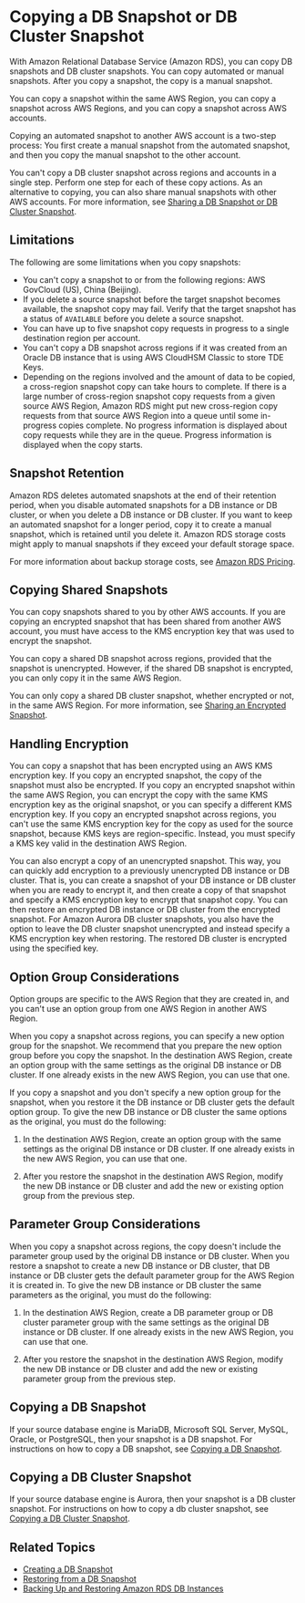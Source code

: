 # Copying a DB Snapshot or DB Cluster Snapshot<a name="USER_CopySnapshot"></a>

With Amazon Relational Database Service \(Amazon RDS\), you can copy DB snapshots and DB cluster snapshots\. You can copy automated or manual snapshots\. After you copy a snapshot, the copy is a manual snapshot\. 

You can copy a snapshot within the same AWS Region, you can copy a snapshot across AWS Regions, and you can copy a snapshot across AWS accounts\. 

Copying an automated snapshot to another AWS account is a two\-step process: You first create a manual snapshot from the automated snapshot, and then you copy the manual snapshot to the other account\. 

You can't copy a DB cluster snapshot across regions and accounts in a single step\. Perform one step for each of these copy actions\. As an alternative to copying, you can also share manual snapshots with other AWS accounts\. For more information, see [Sharing a DB Snapshot or DB Cluster Snapshot](USER_ShareSnapshot.md)\. 

## Limitations<a name="USER_CopySnapshot.Limitations"></a>

The following are some limitations when you copy snapshots: 
+ You can't copy a snapshot to or from the following regions: AWS GovCloud \(US\), China \(Beijing\)\. 
+ If you delete a source snapshot before the target snapshot becomes available, the snapshot copy may fail\. Verify that the target snapshot has a status of `AVAILABLE` before you delete a source snapshot\. 
+ You can have up to five snapshot copy requests in progress to a single destination region per account\.
+ You can't copy a DB snapshot across regions if it was created from an Oracle DB instance that is using AWS CloudHSM Classic to store TDE Keys\. 
+ Depending on the regions involved and the amount of data to be copied, a cross\-region snapshot copy can take hours to complete\. If there is a large number of cross\-region snapshot copy requests from a given source AWS Region, Amazon RDS might put new cross\-region copy requests from that source AWS Region into a queue until some in\-progress copies complete\. No progress information is displayed about copy requests while they are in the queue\. Progress information is displayed when the copy starts\. 

## Snapshot Retention<a name="USER_CopySnapshot.Retention"></a>

Amazon RDS deletes automated snapshots at the end of their retention period, when you disable automated snapshots for a DB instance or DB cluster, or when you delete a DB instance or DB cluster\. If you want to keep an automated snapshot for a longer period, copy it to create a manual snapshot, which is retained until you delete it\. Amazon RDS storage costs might apply to manual snapshots if they exceed your default storage space\. 

For more information about backup storage costs, see [Amazon RDS Pricing](https://aws.amazon.com/rds/pricing/)\. 

## Copying Shared Snapshots<a name="USER_CopySnapshot.Shared"></a>

You can copy snapshots shared to you by other AWS accounts\. If you are copying an encrypted snapshot that has been shared from another AWS account, you must have access to the KMS encryption key that was used to encrypt the snapshot\. 

You can copy a shared DB snapshot across regions, provided that the snapshot is unencrypted\. However, if the shared DB snapshot is encrypted, you can only copy it in the same AWS Region\. 

You can only copy a shared DB cluster snapshot, whether encrypted or not, in the same AWS Region\. For more information, see [Sharing an Encrypted Snapshot](USER_ShareSnapshot.md#USER_ShareSnapshot.Encrypted)\. 

## Handling Encryption<a name="USER_CopySnapshot.Encryption"></a>

You can copy a snapshot that has been encrypted using an AWS KMS encryption key\. If you copy an encrypted snapshot, the copy of the snapshot must also be encrypted\. If you copy an encrypted snapshot within the same AWS Region, you can encrypt the copy with the same KMS encryption key as the original snapshot, or you can specify a different KMS encryption key\. If you copy an encrypted snapshot across regions, you can't use the same KMS encryption key for the copy as used for the source snapshot, because KMS keys are region\-specific\. Instead, you must specify a KMS key valid in the destination AWS Region\. 

You can also encrypt a copy of an unencrypted snapshot\. This way, you can quickly add encryption to a previously unencrypted DB instance or DB cluster\. That is, you can create a snapshot of your DB instance or DB cluster when you are ready to encrypt it, and then create a copy of that snapshot and specify a KMS encryption key to encrypt that snapshot copy\. You can then restore an encrypted DB instance or DB cluster from the encrypted snapshot\. For Amazon Aurora DB cluster snapshots, you also have the option to leave the DB cluster snapshot unencrypted and instead specify a KMS encryption key when restoring\. The restored DB cluster is encrypted using the specified key\. 

## Option Group Considerations<a name="USER_CopySnapshot.Options"></a>

Option groups are specific to the AWS Region that they are created in, and you can't use an option group from one AWS Region in another AWS Region\. 

When you copy a snapshot across regions, you can specify a new option group for the snapshot\. We recommend that you prepare the new option group before you copy the snapshot\. In the destination AWS Region, create an option group with the same settings as the original DB instance or DB cluster\. If one already exists in the new AWS Region, you can use that one\. 

If you copy a snapshot and you don't specify a new option group for the snapshot, when you restore it the DB instance or DB cluster gets the default option group\. To give the new DB instance or DB cluster the same options as the original, you must do the following: 

1. In the destination AWS Region, create an option group with the same settings as the original DB instance or DB cluster\. If one already exists in the new AWS Region, you can use that one\. 

1. After you restore the snapshot in the destination AWS Region, modify the new DB instance or DB cluster and add the new or existing option group from the previous step\. 

## Parameter Group Considerations<a name="USER_CopySnapshot.Parameters"></a>

When you copy a snapshot across regions, the copy doesn't include the parameter group used by the original DB instance or DB cluster\. When you restore a snapshot to create a new DB instance or DB cluster, that DB instance or DB cluster gets the default parameter group for the AWS Region it is created in\. To give the new DB instance or DB cluster the same parameters as the original, you must do the following: 

1. In the destination AWS Region, create a DB parameter group or DB cluster parameter group with the same settings as the original DB instance or DB cluster\. If one already exists in the new AWS Region, you can use that one\. 

1. After you restore the snapshot in the destination AWS Region, modify the new DB instance or DB cluster and add the new or existing parameter group from the previous step\. 

## Copying a DB Snapshot<a name="USER_CopyDBSnapshot.CopyDBSnapshot"></a>

If your source database engine is MariaDB, Microsoft SQL Server, MySQL, Oracle, or PostgreSQL, then your snapshot is a DB snapshot\. For instructions on how to copy a DB snapshot, see [Copying a DB Snapshot](USER_CopyDBSnapshot.md)\. 

## Copying a DB Cluster Snapshot<a name="USER_CopyDBSnapshot.CopyDBClusterSnapshot"></a>

If your source database engine is Aurora, then your snapshot is a DB cluster snapshot\. For instructions on how to copy a db cluster snapshot, see [Copying a DB Cluster Snapshot](USER_CopyDBClusterSnapshot.CrossRegion.md)\. 

## Related Topics<a name="USER_CopySnapshot.Related"></a>
+ [Creating a DB Snapshot](USER_CreateSnapshot.md)
+ [Restoring from a DB Snapshot](USER_RestoreFromSnapshot.md)
+ [Backing Up and Restoring Amazon RDS DB Instances](CHAP_CommonTasks.BackupRestore.md)